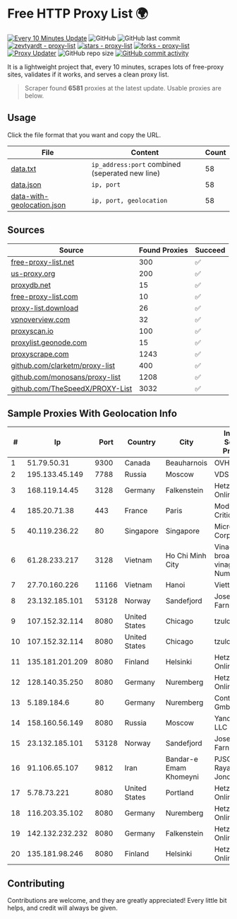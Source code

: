 
# Free HTTP Proxy List 🌍

[![Every 10 Minutes Update](https://github.com/mertguvencli/http-proxy-list/actions/workflows/main.yml/badge.svg?branch=main)](https://github.com/mertguvencli/http-proxy-list/actions/workflows/main.yml)
![GitHub](https://img.shields.io/github/license/mertguvencli/http-proxy-list)
![GitHub last commit](https://img.shields.io/github/last-commit/mertguvencli/http-proxy-list)
[![zevtyardt - proxy-list](https://img.shields.io/static/v1?label=zevtyardt&message=proxy-list&color=blue&logo=github)](https://github.com/zevtyardt/proxy-list "Go to GitHub repo")
[![stars - proxy-list](https://img.shields.io/github/stars/zevtyardt/proxy-list?style=social)](https://github.com/zevtyardt/proxy-list)
[![forks - proxy-list](https://img.shields.io/github/forks/zevtyardt/proxy-list?style=social)](https://github.com/zevtyardt/proxy-list)
[![Proxy Updater](https://github.com/zevtyardt/proxy-list/workflows/Proxy%20Updater/badge.svg)](https://github.com/zevtyardt/proxy-list/actions?query=workflow:"Proxy+Updater")
![GitHub repo size](https://img.shields.io/github/repo-size/zevtyardt/proxy-list)
[![GitHub commit activity](https://img.shields.io/github/commit-activity/m/zevtyardt/proxy-list?logo=commits)](https://github.com/zevtyardt/proxy-list/commits/main)

It is a lightweight project that, every 10 minutes, scrapes lots of free-proxy sites, validates if it works, and serves a clean proxy list.

> Scraper found **6581** proxies at the latest update. Usable proxies are below.

## Usage

Click the file format that you want and copy the URL.

|File|Content|Count|
|----|-------|-----|
|[data.txt](https://raw.githubusercontent.com/mertguvencli/http-proxy-list/main/proxy-list/data.txt)|`ip_address:port` combined (seperated new line)|58|
|[data.json](https://raw.githubusercontent.com/mertguvencli/http-proxy-list/main/proxy-list/data.json)|`ip, port`|58|
|[data-with-geolocation.json](https://raw.githubusercontent.com/mertguvencli/http-proxy-list/main/proxy-list/data-with-geolocation.json)|`ip, port, geolocation`|58|

## Sources

|Source|Found Proxies|Succeed|
|------|-------------|-------|
|[free-proxy-list.net](https://free-proxy-list.net)|300|✅|
|[us-proxy.org](https://www.us-proxy.org)|200|✅|
|[proxydb.net](http://proxydb.net)|15|✅|
|[free-proxy-list.com](https://free-proxy-list.com/?page=&port=&type%5B%5D=http&type%5B%5D=https&up_time=0&search=Search)|10|✅|
|[proxy-list.download](https://www.proxy-list.download/HTTP)|26|✅|
|[vpnoverview.com](https://vpnoverview.com/privacy/anonymous-browsing/free-proxy-servers)|32|✅|
|[proxyscan.io](https://www.proxyscan.io)|100|✅|
|[proxylist.geonode.com](https://proxylist.geonode.com/api/proxy-list?limit=300&page=1&sort_by=lastChecked&sort_type=desc&protocols=http,https)|15|✅|
|[proxyscrape.com](https://api.proxyscrape.com/v2/?request=displayproxies&protocol=http&timeout=10000&country=all&ssl=all&anonymity=all)|1243|✅|
|[github.com/clarketm/proxy-list](https://raw.githubusercontent.com/clarketm/proxy-list/master/proxy-list-raw.txt)|400|✅|
|[github.com/monosans/proxy-list](https://raw.githubusercontent.com/monosans/proxy-list/main/proxies/http.txt)|1208|✅|
|[github.com/TheSpeedX/PROXY-List](https://raw.githubusercontent.com/TheSpeedX/PROXY-List/master/http.txt)|3032|✅|


## Sample Proxies With Geolocation Info

|#|Ip|Port|Country|City|Internet Service Provider|
|-|--|----|-------|----|-------------------------|
|1|51.79.50.31|9300|Canada|Beauharnois|OVH SAS|
|2|195.133.45.149|7788|Russia|Moscow|VDS|
|3|168.119.14.45|3128|Germany|Falkenstein|Hetzner Online GmbH|
|4|185.20.71.38|443|France|Paris|Mod Mission Critical LLC|
|5|40.119.236.22|80|Singapore|Singapore|Microsoft Corporation|
|6|61.28.233.217|3128|Vietnam|Ho Chi Minh City|Vinadata broadcast via vinagame AS Number|
|7|27.70.160.226|11166|Vietnam|Hanoi|Viettel Group|
|8|23.132.185.101|53128|Norway|Sandefjord|Joseph Farnell|
|9|107.152.32.114|8080|United States|Chicago|tzulo, inc.|
|10|107.152.32.114|8080|United States|Chicago|tzulo, inc.|
|11|135.181.201.209|8080|Finland|Helsinki|Hetzner Online GmbH|
|12|128.140.35.250|8080|Germany|Nuremberg|Hetzner Online GmbH|
|13|5.189.184.6|80|Germany|Nuremberg|Contabo GmbH|
|14|158.160.56.149|8080|Russia|Moscow|Yandex.Cloud LLC|
|15|23.132.185.101|53128|Norway|Sandefjord|Joseph Farnell|
|16|91.106.65.107|9812|Iran|Bandar-e Emam Khomeyni|PJSC "Badr Rayan Jonoob"|
|17|5.78.73.221|8080|United States|Portland|Hetzner Online GmbH|
|18|116.203.35.102|8080|Germany|Nuremberg|Hetzner Online GmbH|
|19|142.132.232.232|8080|Germany|Falkenstein|Hetzner Online GmbH|
|20|135.181.98.246|8080|Finland|Helsinki|Hetzner Online GmbH|



## Contributing

Contributions are welcome, and they are greatly appreciated! Every
little bit helps, and credit will always be given.

